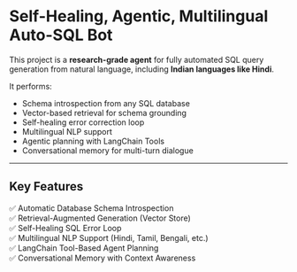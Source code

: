 #  Self-Healing, Agentic, Multilingual Auto-SQL Bot

This project is a **research-grade agent** for fully automated SQL query generation from natural language, including **Indian languages like Hindi**.

It performs:

- Schema introspection from any SQL database
- Vector-based retrieval for schema grounding
- Self-healing error correction loop
- Multilingual NLP support
- Agentic planning with LangChain Tools
- Conversational memory for multi-turn dialogue

---

##  Key Features

✅ Automatic Database Schema Introspection  
✅ Retrieval-Augmented Generation (Vector Store)  
✅ Self-Healing SQL Error Loop  
✅ Multilingual NLP Support (Hindi, Tamil, Bengali, etc.)  
✅ LangChain Tool-Based Agent Planning  
✅ Conversational Memory with Context Awareness

